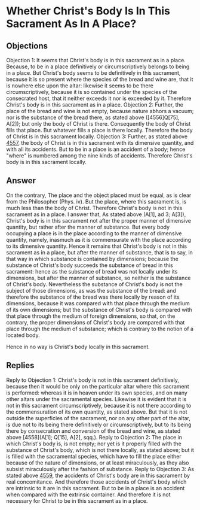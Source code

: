 # Whether Christ's Body Is In This Sacrament As In A Place?
## Objections
Objection 1: It seems that Christ's body is in this sacrament as in a place. Because, to be in a place definitively or circumscriptively belongs to being in a place. But Christ's body seems to be definitively in this sacrament, because it is so present where the species of the bread and wine are, that it is nowhere else upon the altar: likewise it seems to be there circumscriptively, because it is so contained under the species of the consecrated host, that it neither exceeds it nor is exceeded by it. Therefore Christ's body is in this sacrament as in a place.
Objection 2: Further, the place of the bread and wine is not empty, because nature abhors a vacuum; nor is the substance of the bread there, as stated above ([4556]Q[75], A[2]); but only the body of Christ is there. Consequently the body of Christ fills that place. But whatever fills a place is there locally. Therefore the body of Christ is in this sacrament locally.
Objection 3: Further, as stated above [4557](A[4]), the body of Christ is in this sacrament with its dimensive quantity, and with all its accidents. But to be in a place is an accident of a body; hence "where" is numbered among the nine kinds of accidents. Therefore Christ's body is in this sacrament locally.
## Answer
On the contrary, The place and the object placed must be equal, as is clear from the Philosopher (Phys. iv). But the place, where this sacrament is, is much less than the body of Christ. Therefore Christ's body is not in this sacrament as in a place.
I answer that, As stated above (A[1], ad 3; A[3]), Christ's body is in this sacrament not after the proper manner of dimensive quantity, but rather after the manner of substance. But every body occupying a place is in the place according to the manner of dimensive quantity, namely, inasmuch as it is commensurate with the place according to its dimensive quantity. Hence it remains that Christ's body is not in this sacrament as in a place, but after the manner of substance, that is to say, in that way in which substance is contained by dimensions; because the substance of Christ's body succeeds the substance of bread in this sacrament: hence as the substance of bread was not locally under its dimensions, but after the manner of substance, so neither is the substance of Christ's body. Nevertheless the substance of Christ's body is not the subject of those dimensions, as was the substance of the bread: and therefore the substance of the bread was there locally by reason of its dimensions, because it was compared with that place through the medium of its own dimensions; but the substance of Christ's body is compared with that place through the medium of foreign dimensions, so that, on the contrary, the proper dimensions of Christ's body are compared with that place through the medium of substance; which is contrary to the notion of a located body.

Hence in no way is Christ's body locally in this sacrament.
## Replies
Reply to Objection 1: Christ's body is not in this sacrament definitively, because then it would be only on the particular altar where this sacrament is performed: whereas it is in heaven under its own species, and on many other altars under the sacramental species. Likewise it is evident that it is not in this sacrament circumscriptively, because it is not there according to the commensuration of its own quantity, as stated above. But that it is not outside the superficies of the sacrament, nor on any other part of the altar, is due not to its being there definitively or circumscriptively, but to its being there by consecration and conversion of the bread and wine, as stated above [4558](A[1]; Q[15], A[2], sqq.).
Reply to Objection 2: The place in which Christ's body is, is not empty; nor yet is it properly filled with the substance of Christ's body, which is not there locally, as stated above; but it is filled with the sacramental species, which have to fill the place either because of the nature of dimensions, or at least miraculously, as they also subsist miraculously after the fashion of substance.
Reply to Objection 3: As stated above [4559](A[4]), the accidents of Christ's body are in this sacrament by real concomitance. And therefore those accidents of Christ's body which are intrinsic to it are in this sacrament. But to be in a place is an accident when compared with the extrinsic container. And therefore it is not necessary for Christ to be in this sacrament as in a place.